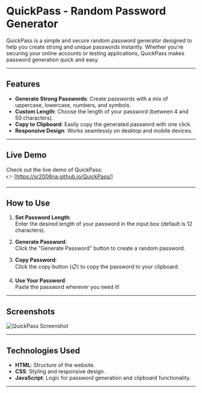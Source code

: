 # QuickPass - Random Password Generator

QuickPass is a simple and secure random password generator designed to help you create strong and unique passwords instantly. Whether you're securing your online accounts or testing applications, QuickPass makes password generation quick and easy.

---

## Features

- **Generate Strong Passwords**: Create passwords with a mix of uppercase, lowercase, numbers, and symbols.
- **Custom Length**: Choose the length of your password (between 4 and 50 characters).
- **Copy to Clipboard**: Easily copy the generated password with one click.
- **Responsive Design**: Works seamlessly on desktop and mobile devices.

---

## Live Demo

Check out the live demo of QuickPass:  
👉 [https://sr2006na.github.io/QuickPass/]

---

## How to Use

1. **Set Password Length**:  
   Enter the desired length of your password in the input box (default is 12 characters).

2. **Generate Password**:  
   Click the "Generate Password" button to create a random password.

3. **Copy Password**:  
   Click the copy button (📋) to copy the password to your clipboard.

4. **Use Your Password**:  
   Paste the password wherever you need it!

---

## Screenshots

![QuickPass Screenshot](https://i.postimg.cc/zGLZtvdK/Screenshot-20250103-110106.jpg)

---

## Technologies Used

- **HTML**: Structure of the website.
- **CSS**: Styling and responsive design.
- **JavaScript**: Logic for password generation and clipboard functionality.

---
